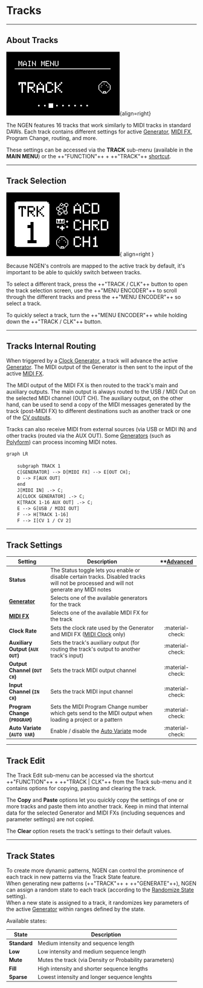 # Tracks

---

## About Tracks

![](images/NGEN_MainMenu_Track.png){align=right}

The NGEN features 16 tracks that work similarly to MIDI tracks in standard DAWs. Each track contains different settings for active [Generator](generators.md), [MIDI FX](midifx.md), Program Change, routing, and more.  

These settings can be accessed via the **TRACK** sub-menu (available in the **MAIN MENU**) or the ++"FUNCTION"++ + ++"TRACK"++ [shortcut](menunavigation.md#shortcuts).


--- 

## Track Selection

![Track Selector](images/NGEN_TrackSelector.png){ align=right }

Because NGEN's controls are mapped to the active track by default, it's important to be able to quickly switch between tracks.

To select a different track, press the ++"TRACK / CLK"++ button to open the track selection screen, use the ++"MENU ENCODER"++ to scroll through the different tracks and press the ++"MENU ENCODER"++ so select a track.


To quickly select a track, turn the ++"MENU ENCODER"++ while holding down the ++"TRACK / CLK"++ button.


---

## Tracks Internal Routing

When triggered by a [Clock Generator](clockgen.md), a track will advance the active [Generator](generators.md). The MIDI output of the Generator is then sent to the input of the active [MIDI FX](midifx.md).

The MIDI output of the MIDI FX is then routed to the track's main and auxiliary outputs.
The main output is always routed to the USB / MIDI Out on the selected MIDI channel (OUT CH).
The auxiliary output, on the other hand, can be used to send a copy of the MIDI messages generated by the track (post-MIDI FX) to different destinations such as another track or one of the [CV outputs](setup.md#connecting-via-cv).

Tracks can also receive MIDI from external sources (via USB or MIDI IN) and other tracks (routed via the AUX OUT). Some [Generators](generators.md) (such as [Polyform](generators.md#polyform)) can process incoming MIDI notes.


``` mermaid
graph LR

    subgraph TRACK 1
    C[GENERATOR] --> D[MIDI FX] --> E[OUT CH];
    D --> F[AUX OUT]
    end
    J[MIDI IN] .-> C;
    A[CLOCK GENERATOR] .-> C;
    K[TRACK 1-16 AUX OUT] .-> C;
    E --> G[USB / MIDI OUT]
    F --> H[TRACK 1-16]
    F --> I[CV 1 / CV 2]
```

---


<div class="forced-pb"></div>

## Track Settings

| **Setting** | **Description** | **[Advanced](menunavigation.md#advanced-parameters-and-settings) |
|---|---|:--:|
|**Status**|The Status toggle lets you enable or disable certain tracks. Disabled tracks will not be processed and will not generate any MIDI notes| |
| **[Generator](generators.md)** | Selects one of the available generators for the track||
| **[MIDI FX](midifx.md)** | Selects one of the available MIDI FX for the track | | 
| **Clock Rate** | Sets the clock rate used by the Generator and MIDI FX ([MIDI Clock](clockgen.md#midi-clock) only) |:material-check:| 
| **Auxiliary Output (```AUX OUT```)** | Sets the track's auxiliary output (for routing the track's output to another track's input) |:material-check:| 
| **Output Channel (```OUT CH```)** | Sets the track MIDI output channel |:material-check: |
| **Input Channel (```IN CH```)** | Sets the track MIDI input channel | :material-check: |
| **Program Change (```PROGRAM```)** | Sets the MIDI Program Change number which gets send to the MIDI output when loading a project or a pattern | :material-check: |
| **Auto Variate (```AUTO VAR```)** | Enable / disable the [Auto Variate](settings.md#auto-variate-auto-vari8) mode | :material-check: |


---

## Track Edit

The Track Edit sub-menu can be accessed via the shortcut ++"FUNCTION"++ + ++"TRACK | CLK"++ from the Track sub-menu and it contains options for copying, pasting and clearing the track.

The **Copy** and **Paste** options let you quickly copy the settings of one or more tracks and paste them into another track. Keep in mind that internal data for the selected Generator and MIDI FXs (including sequences and parameter settings) are not copied.

The **Clear** option resets the track's settings to their default values.

---



<div class="forced-pb"></div>

## Track States

To create more dynamic patterns, NGEN can control the prominence of each track in new patterns via the Track State feature.  
When generating new patterns (++"TRACK"++ + ++"GENERATE"++), NGEN can assign a random state to each track (according to the [Randomize State](settings.md#randomize-state-rndmize-state) setting).  
When a new state is assigned to a track, it randomizes key parameters of the active [Generator](generators.md) within ranges defined by the state.

Available states:

| **State**    | **Description**                                         |
|--------------|---------------------------------------------------------|
| **Standard** | Medium intensity and sequence length                    |
| **Low**      | Low intensity and medium sequence length                |
| **Mute**     | Mutes the track (via Density or Probability parameters) |
| **Fill**     | High intensity and shorter sequence lengths             |
| **Sparse**   | Lowest intensity and longer sequence lenghts            |


